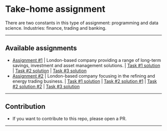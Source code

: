 # Take-home assignment
There are two constants in this type of assignment: programming and data science. Industries: finance, trading and banking.
***

## Available assignments
- [Assignment #1](https://github.com/kyaiooiayk/ML-AI-DS-for-Finance/blob/main/take_home_assignment/1.zip) | London-based company providing a range of long-term savings, investment and asset management solutions.  | [Task #1 solution](https://github.com/kyaiooiayk/SQL-Notes/blob/main/LeetCode/files/181%20-%20Employees%20Earning%20More%20Than%20Their%20Managers.md) | [Task #2 solution](https://github.com/kyaiooiayk/Python-Programming/blob/main/tutorials/Algorithms/tutorials/GitHub_MD_rendering/Dijkstra%E2%80%99s%20algorithm%20for%20finding%20minimum%20distance%20path.ipynb) | [Task #3 solution](https://github.com/kyaiooiayk/NLP-Natural-Language-Processing-Notes/blob/main/tutorials/Topics%20analysis%20of%20company%20earning%20calls.ipynb)
- [Assignment #2](https://github.com/kyaiooiayk/ML-AI-DS-for-Finance/blob/main/take_home_assignment/2.zip) | London-based company focusing in the refining and energy trading business. | [Task #1 solution](https://github.com/kyaiooiayk/Awesome-Competitive-Programming/blob/main/tutorials/Others/Coins%20change%20machine.ipynb) | [Task #2 solution #1](https://github.com/kyaiooiayk/ML-AI-DS-for-Finance/blob/main/tutorials/modelling/Detect%20bullish%20and%20bearish%20breakdowns.ipynb) | [Task #2 solution #2](https://github.com/JingweiZhang2017/price_breakout_detection) | [Task #3 solution](https://github.com/kyaiooiayk/TimeSeries-Notes/blob/main/tutorials/ARIMA_and_similars/Predict%20electricity%20consumption%20over%205%20yrs%20using%20ARIMA%20.ipynb)
***

## Contribution
- If you want to contribute to this repo, please open a PR.
***
